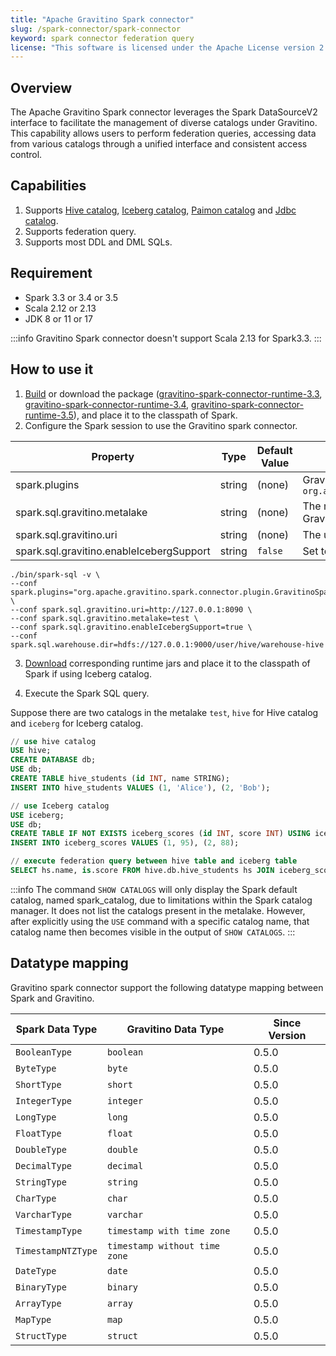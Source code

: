 ```yaml
---
title: "Apache Gravitino Spark connector"
slug: /spark-connector/spark-connector
keyword: spark connector federation query 
license: "This software is licensed under the Apache License version 2."
---
```


## Overview

The Apache Gravitino Spark connector leverages the Spark DataSourceV2 interface to facilitate the management of diverse catalogs under Gravitino. This capability allows users to perform federation queries, accessing data from various catalogs through a unified interface and consistent access control.

## Capabilities

1. Supports [Hive catalog](spark-catalog-hive.md), [Iceberg catalog](spark-catalog-iceberg.md), [Paimon catalog](spark-catalog-paimon.md) and [Jdbc catalog](spark-catalog-jdbc.md).
2. Supports federation query.
3. Supports most DDL and DML SQLs.

## Requirement

* Spark 3.3 or 3.4 or 3.5
* Scala 2.12 or 2.13
* JDK 8 or 11 or 17

:::info
Gravitino Spark connector doesn't support Scala 2.13 for Spark3.3.
:::

## How to use it

1. [Build](../how-to-build.md) or download the package ([gravitino-spark-connector-runtime-3.3](https://mvnrepository.com/artifact/org.apache.gravitino/gravitino-spark-connector-runtime-3.3), [gravitino-spark-connector-runtime-3.4](https://mvnrepository.com/artifact/org.apache.gravitino/gravitino-spark-connector-runtime-3.4), [gravitino-spark-connector-runtime-3.5](https://mvnrepository.com/artifact/org.apache.gravitino/gravitino-spark-connector-runtime-3.5)), and place it to the classpath of Spark.
2. Configure the Spark session to use the Gravitino spark connector.

| Property                                 | Type   | Default Value | Description                                                                                     | Required | Since Version |
|------------------------------------------|--------|---------------|-------------------------------------------------------------------------------------------------|----------|---------------|
| spark.plugins                            | string | (none)        | Gravitino spark plugin name, `org.apache.gravitino.spark.connector.plugin.GravitinoSparkPlugin` | Yes      | 0.5.0         |
| spark.sql.gravitino.metalake             | string | (none)        | The metalake name that spark connector used to request to Gravitino.                            | Yes      | 0.5.0         |
| spark.sql.gravitino.uri                  | string | (none)        | The uri of Gravitino server address.                                                            | Yes      | 0.5.0         |
| spark.sql.gravitino.enableIcebergSupport | string | `false`       | Set to `true` to use Iceberg catalog.                                                           | No       | 0.5.1         |

```shell
./bin/spark-sql -v \
--conf spark.plugins="org.apache.gravitino.spark.connector.plugin.GravitinoSparkPlugin" \
--conf spark.sql.gravitino.uri=http://127.0.0.1:8090 \
--conf spark.sql.gravitino.metalake=test \
--conf spark.sql.gravitino.enableIcebergSupport=true \
--conf spark.sql.warehouse.dir=hdfs://127.0.0.1:9000/user/hive/warehouse-hive
```

3. [Download](https://iceberg.apache.org/releases/) corresponding runtime jars and place it to the classpath of Spark if using Iceberg catalog.

4. Execute the Spark SQL query. 

Suppose there are two catalogs in the metalake `test`, `hive` for Hive catalog and `iceberg` for Iceberg catalog. 

```sql
// use hive catalog
USE hive;
CREATE DATABASE db;
USE db;
CREATE TABLE hive_students (id INT, name STRING);
INSERT INTO hive_students VALUES (1, 'Alice'), (2, 'Bob');

// use Iceberg catalog
USE iceberg;
USE db;
CREATE TABLE IF NOT EXISTS iceberg_scores (id INT, score INT) USING iceberg;
INSERT INTO iceberg_scores VALUES (1, 95), (2, 88);

// execute federation query between hive table and iceberg table
SELECT hs.name, is.score FROM hive.db.hive_students hs JOIN iceberg_scores is ON hs.id = is.id;
```

:::info
The command `SHOW CATALOGS` will only display the Spark default catalog, named spark_catalog, due to limitations within the Spark catalog manager. It does not list the catalogs present in the metalake. However, after explicitly using the `USE` command with a specific catalog name, that catalog name then becomes visible in the output of `SHOW CATALOGS`.
:::

## Datatype mapping

Gravitino spark connector support the following datatype mapping between Spark and Gravitino.

| Spark Data Type    | Gravitino Data Type           | Since Version |
|--------------------|-------------------------------|---------------|
| `BooleanType`      | `boolean`                     | 0.5.0         |
| `ByteType`         | `byte`                        | 0.5.0         |
| `ShortType`        | `short`                       | 0.5.0         |
| `IntegerType`      | `integer`                     | 0.5.0         |
| `LongType`         | `long`                        | 0.5.0         |
| `FloatType`        | `float`                       | 0.5.0         |
| `DoubleType`       | `double`                      | 0.5.0         |
| `DecimalType`      | `decimal`                     | 0.5.0         |
| `StringType`       | `string`                      | 0.5.0         |
| `CharType`         | `char`                        | 0.5.0         |
| `VarcharType`      | `varchar`                     | 0.5.0         |
| `TimestampType`    | `timestamp with time zone`    | 0.5.0         |
| `TimestampNTZType` | `timestamp without time zone` | 0.5.0         |
| `DateType`         | `date`                        | 0.5.0         |
| `BinaryType`       | `binary`                      | 0.5.0         |
| `ArrayType`        | `array`                       | 0.5.0         |
| `MapType`          | `map`                         | 0.5.0         |
| `StructType`       | `struct`                      | 0.5.0         |
